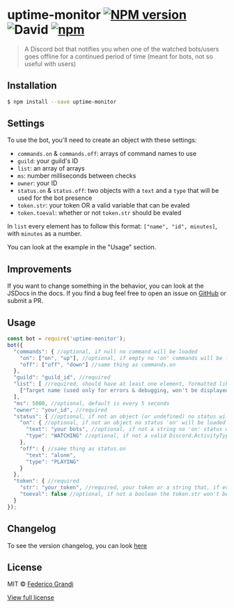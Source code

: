 # uptime-monitor [![NPM version](https://badge.fury.io/js/uptime-monitor.svg)](https://npmjs.org/package/uptime-monitor) ![David](https://david-dm.org/EndBug/uptime-monitor.svg) [![npm](https://img.shields.io/npm/dt/uptime-monitor.svg)](https://npmjs.org/package/uptime-monitor)

> A Discord bot that notifies you when one of the watched bots/users goes offline for a continued period of time (meant for bots, not so useful with users)

## Installation

```sh
$ npm install --save uptime-monitor
```

## Settings

To use the bot, you'll need to create an object with these settings:

 - `commands.on` & `commands.off`: arrays of command names to use
 - `guild`: your guild's ID
 - `list`: an array of arrays
 - `ms`: number milliseconds between checks
 - `owner`: your ID
 - `status.on` & `status.off`: two objects with a `text` and a `type` that will be used for the bot presence
 - `token.str`: your token OR a valid variable that can be evaled
 - `token.toeval`: whether or not `token.str` should be evaled

In `list` every element has to follow this format: `["name", "id", minutes]`, with `minutes` as a number.

You can look at the example in the "Usage" section.


## Improvements
If you want to change something in the behavior, you can look at the JSDocs in the docs. If you find a bug feel free to open an issue on [GitHub](https://github.com/EndBug/uptime-monitor) or submit a PR.

## Usage

```js
const bot = require('uptime-monitor');
bot({
  "commands": { //optional, if null no command will be loaded
    "on": ["on", "up"], //optional, if empty no 'on' commands will be loaded, if not an Array default commands will be loaded
    "off": ["off", "down"] //same thing as commands.on
  },
  "guild": "guild_id", //required
  "list": [ //required, should have at least one element, formatted like this one
    ["Target name (used only for errors & debugging, won't be displayed)", "target_id", 10]
  ],
  "ms": 5000, //optional, default is every 5 seconds
  "owner": "your_id", //required
  "status": { //optional, if not an object (or undefined) no status will be loaded
    "on": { //optional, if not an object no status 'on' will be loaded
      "text": "your bots", //optional, if not a string no 'on' status will be loaded
      "type": "WATCHING" //optional, if not a valid Discord.ActivityType no 'on' status will be loaded
    },
    "off": { //same thing as status.on
      "text": "alone",
      "type": "PLAYING"
    }
  },
  "token": { //required
    "str": "your_token", //required, your token or a string that, if evaled, returns a token
    "toeval": false //optional, if not a boolean the token.str won't be evaled
  }
});
```

## Changelog
To see the version changelog, you can look [here](https://github.com/EndBug/uptime-monitor/blob/master/CHANGELOG.md)

## License

MIT © [Federico Grandi](https://github.com/EndBug)

[View full license](https://github.com/EndBug/uptime-monitor/blob/master/LICENSE)

